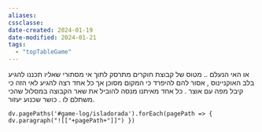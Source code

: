 ```yaml
---
aliases: 
cssclasse: 
date-created: 2024-01-19
date-modified: 2024-01-21
tags:
  - "topTableGame"
---
```


 או האי הנעלם .. מטוס של קבוצת חוקרים מתרסק לתוך אי מסתורי שאליו תכננו להגיע בלב האוקניינוס  , אסור להם להיפרד כי המקום מסוכן אך כל אחד רצה להגיע לאי הזה כי קיבל מפה עם אוצר .  כל אחד מאיתנו מנסה להוביל את שאר הקבוצה במסלול שהכי משתלם לו . כושר שכנוע יעזור.

```dataviewjs 
dv.pagePaths('#game-log/isladorada').forEach(pagePath => { dv.paragraph("![["+pagePath+"]]") })
```
